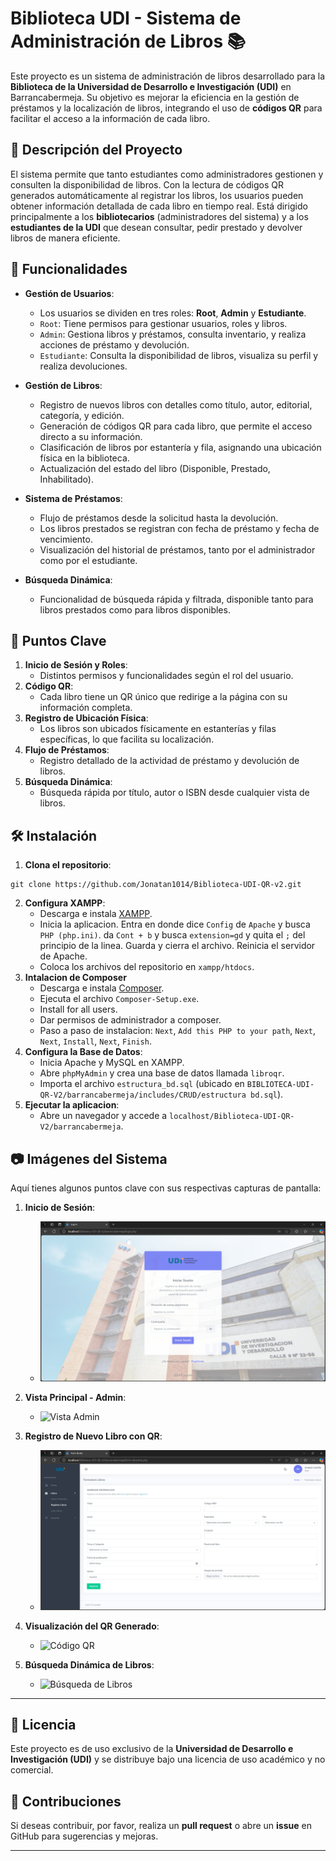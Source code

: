 # Biblioteca UDI - Sistema de Administración de Libros 📚

Este proyecto es un sistema de administración de libros desarrollado para la **Biblioteca de la Universidad de Desarrollo e Investigación (UDI)** en Barrancabermeja. Su objetivo es mejorar la eficiencia en la gestión de préstamos y la localización de libros, integrando el uso de **códigos QR** para facilitar el acceso a la información de cada libro.

## 📌 Descripción del Proyecto

El sistema permite que tanto estudiantes como administradores gestionen y consulten la disponibilidad de libros. Con la lectura de códigos QR generados automáticamente al registrar los libros, los usuarios pueden obtener información detallada de cada libro en tiempo real. Está dirigido principalmente a los **bibliotecarios** (administradores del sistema) y a los **estudiantes de la UDI** que desean consultar, pedir prestado y devolver libros de manera eficiente.

## 🚀 Funcionalidades

- **Gestión de Usuarios**:
  - Los usuarios se dividen en tres roles: **Root**, **Admin** y **Estudiante**.
  - `Root`: Tiene permisos para gestionar usuarios, roles y libros.
  - `Admin`: Gestiona libros y préstamos, consulta inventario, y realiza acciones de préstamo y devolución.
  - `Estudiante`: Consulta la disponibilidad de libros, visualiza su perfil y realiza devoluciones.

- **Gestión de Libros**:
  - Registro de nuevos libros con detalles como título, autor, editorial, categoría, y edición.
  - Generación de códigos QR para cada libro, que permite el acceso directo a su información.
  - Clasificación de libros por estantería y fila, asignando una ubicación física en la biblioteca.
  - Actualización del estado del libro (Disponible, Prestado, Inhabilitado).

- **Sistema de Préstamos**:
  - Flujo de préstamos desde la solicitud hasta la devolución.
  - Los libros prestados se registran con fecha de préstamo y fecha de vencimiento.
  - Visualización del historial de préstamos, tanto por el administrador como por el estudiante.

- **Búsqueda Dinámica**:
  - Funcionalidad de búsqueda rápida y filtrada, disponible tanto para libros prestados como para libros disponibles.

## 🎯 Puntos Clave

1. **Inicio de Sesión y Roles**:
   - Distintos permisos y funcionalidades según el rol del usuario.
2. **Código QR**:
   - Cada libro tiene un QR único que redirige a la página con su información completa.
3. **Registro de Ubicación Física**:
   - Los libros son ubicados físicamente en estanterías y filas específicas, lo que facilita su localización.
4. **Flujo de Préstamos**:
   - Registro detallado de la actividad de préstamo y devolución de libros.
5. **Búsqueda Dinámica**:
   - Búsqueda rápida por título, autor o ISBN desde cualquier vista de libros.

## 🛠 Instalación

1. **Clona el repositorio**: 
```
git clone https://github.com/Jonatan1014/Biblioteca-UDI-QR-v2.git
```
2. **Configura XAMPP**:
   - Descarga e instala [XAMPP](https://sourceforge.net/projects/xampp/files/XAMPP%20Windows/8.2.12/xampp-windows-x64-8.2.12-0-VS16-installer.exe).
   - Inicia la aplicacion. Entra en donde dice `Config` de `Apache` y busca `PHP (php.ini)`. da `Cont + b` y busca `extension=gd` y quita el `;` del principio de la linea. Guarda y cierra el archivo. Reinicia el servidor de Apache.
   - Coloca los archivos del repositorio en `xampp/htdocs`.
3. **Intalacion de Composer**
   - Descarga e instala [Composer](https://getcomposer.org/download/).
   - Ejecuta el archivo `Composer-Setup.exe`.
   - Install for all users.
   - Dar permisos de administrador a composer.
   - Paso a paso de instalacion: `Next`, `Add this PHP to your path`, `Next`, `Next`, `Install`, `Next`, `Finish`.
3. **Configura la Base de Datos**:
   - Inicia Apache y MySQL en XAMPP.
   - Abre `phpMyAdmin` y crea una base de datos llamada `libroqr`.
   - Importa el archivo `estructura_bd.sql` (ubicado en `BIBLIOTECA-UDI-QR-V2/barrancabermeja/includes/CRUD/estructura bd.sql`).
4. **Ejecutar la aplicacion**:
   - Abre un navegador y accede a `localhost/Biblioteca-UDI-QR-V2/barrancabermeja`.

## 📷 Imágenes del Sistema

Aquí tienes algunos puntos clave con sus respectivas capturas de pantalla:

1. **Inicio de Sesión**:
   - ![Inicio de Sesión](imagesdoc/LogIn.png)

2. **Vista Principal - Admin**:
   - ![Vista Admin](imagesdoc/HomeRoot.png.png)

3. **Registro de Nuevo Libro con QR**:
   - ![Registro de Libro](imagesdoc/BookRegister.png)

4. **Visualización del QR Generado**:
   - ![Código QR](imagesdoc)

5. **Búsqueda Dinámica de Libros**:
   - ![Búsqueda de Libros](imagesdoc)

---

## 📄 Licencia

Este proyecto es de uso exclusivo de la **Universidad de Desarrollo e Investigación (UDI)** y se distribuye bajo una licencia de uso académico y no comercial.

## 🙌 Contribuciones

Si deseas contribuir, por favor, realiza un **pull request** o abre un **issue** en GitHub para sugerencias y mejoras.

--- 

